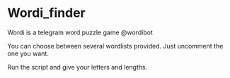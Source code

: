 # Wordi_finder

Wordi is a telegram word puzzle game @wordibot

You can choose between several wordlists provided. Just uncomment the one you want.

Run the script and give your letters and lengths.


